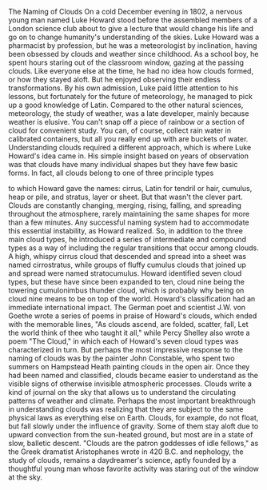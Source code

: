 
The Naming of Clouds
On a cold December evening in 1802,
a nervous young man named Luke Howard
stood before the assembled members 
of a London science club
about to give a lecture 
that would change his life
and go on to change humanity&#39;s
understanding of the skies.
Luke Howard was a pharmacist
by profession,
but he was a meteorologist by inclination,
having been obsessed by clouds
and weather since childhood.
As a school boy, he spent hours
staring out of the classroom window,
gazing at the passing clouds.
Like everyone else at the time,
he had no idea how clouds formed,
or how they stayed aloft.
But he enjoyed observing 
their endless transformations.
By his own admission, Luke paid little
attention to his lessons,
but fortunately for the future
of meteorology,
he managed to pick up 
a good knowledge of Latin.
Compared to the other natural sciences,
meteorology, the study of weather,
was a late developer,
mainly because weather is elusive.
You can&#39;t snap off a piece of rainbow
or a section of cloud
for convenient study.
You can, of course, collect rain water
in calibrated containers,
but all you really end up with
are buckets of water.
Understanding clouds required
a different approach,
which is where Luke Howard&#39;s idea came in.
His simple insight based 
on years of observation
was that clouds have 
many individual shapes
but they have few basic forms.
In fact, all clouds belong 
to one of three principle types

to which Howard gave the names:
cirrus, Latin for tendril or hair,
cumulus, heap or pile,
and stratus, layer or sheet.
But that wasn&#39;t the clever part.
Clouds are constantly changing,
merging, rising, falling, and spreading
throughout the atmosphere,
rarely maintaining the same shapes
for more than a few minutes.
Any successful naming system
had to accommodate 
this essential instability,
as Howard realized.
So, in addition to 
the three main cloud types,
he introduced a series of intermediate
and compound types
as a way of including the regular
transitions that occur among clouds.
A high, whispy cirrus cloud
that descended and spread into a sheet
was named cirrostratus,
while groups of fluffy cumulus clouds
that joined up and spread
were named stratocumulus.
Howard identified seven cloud types,
but these have since been expanded to ten,
cloud nine being the towering 
cumulonimbus thunder cloud,
which is probably why being on cloud nine
means to be on top of the world.
Howard&#39;s classification had an immediate
international impact.
The German poet and scientist
J.W. von Goethe
wrote a series of poems 
in praise of Howard&#39;s clouds,
which ended with the memorable lines,
&quot;As clouds ascend, 
are folded, scatter, fall,
Let the world think of thee 
who taught it all,&quot;
while Percy Shelley 
also wrote a poem &quot;The Cloud,&quot;
in which each of Howard&#39;s 
seven cloud types
was characterized in turn.
But perhaps the most impressive response
to the naming of clouds
was by the painter John Constable,
who spent two summers on Hampstead Heath
painting clouds in the open air.
Once they had been named and classified,
clouds became easier to understand
as the visible signs of otherwise 
invisible atmospheric processes.
Clouds write a kind of journal on the sky
that allows us to understand
the circulating patterns
of weather and climate.
Perhaps the most important breakthrough
in understanding clouds
was realizing that they are subject
to the same physical laws
as everything else on Earth.
Clouds, for example, do not float,
but fall slowly 
under the influence of gravity.
Some of them stay aloft
due to upward convection
from the sun-heated ground,
but most are in a state of slow,
balletic descent.
&quot;Clouds are the patron goddesses
of idle fellows,&quot;
as the Greek dramatist Aristophanes
wrote in 420 B.C.
and nephology, the study of clouds,
remains a daydreamer&#39;s science,
aptly founded by a thoughtful young man
whose favorite activity was staring
out of the window at the sky.

